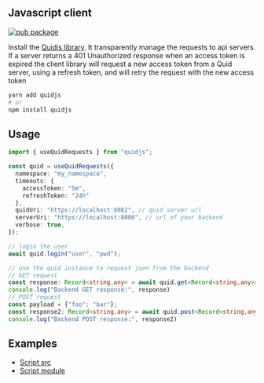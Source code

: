 ## Javascript client

[![pub package](https://img.shields.io/npm/v/quidjs)](https://www.npmjs.com/package/quidjs)

Install the [Quidjs library](https://github.com/teal-finance/quidjs). It transparently manage the requests to api 
servers. If a server returns a 401 Unauthorized response when an access token is expired the client library will 
request a new access token from a Quid server, using a refresh token, and will retry the request with the new 
access token

```bash
yarn add quidjs
# or
npm install quidjs
```

## Usage

```typescript
import { useQuidRequests } from "quidjs";

const quid = useQuidRequests({
  namespace: "my_namespace",
  timeouts: {
    accessToken: "5m",
    refreshToken: "24h"
  },
  quidUri: "https://localhost:8082", // quid server url
  serverUri: "https://localhost:8000", // url of your backend
  verbose: true,
});

// login the user
await quid.login("user", "pwd");

// use the quid instance to request json from the backend
// GET request
const response: Record<string,any> = await quid.get<Record<string,any>>("/api/get");
console.log("Backend GET response:", response)
// POST request
const payload = {"foo": "bar"};
const response2: Record<string,any> = await quid.post<Record<string,any>>("/api/post", payload);
console.log("Backend POST response:", response2)
```

## Examples

- [Script src](https://github.com/teal-finance/quidjs/tree/master/examples/umd)
- [Script module](https://github.com/teal-finance/quidjs/tree/master/examples/esm)